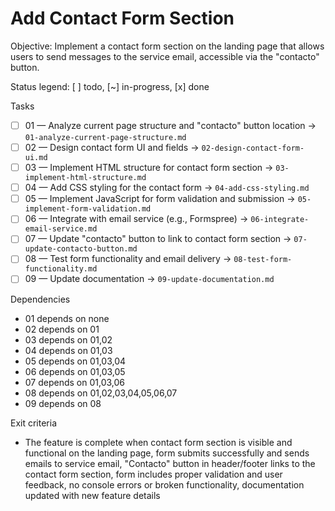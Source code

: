 # Add Contact Form Section

Objective: Implement a contact form section on the landing page that allows users to send messages to the service email, accessible via the "contacto" button.

Status legend: [ ] todo, [~] in-progress, [x] done

Tasks

- [ ] 01 — Analyze current page structure and "contacto" button location → `01-analyze-current-page-structure.md`
- [ ] 02 — Design contact form UI and fields → `02-design-contact-form-ui.md`
- [ ] 03 — Implement HTML structure for contact form section → `03-implement-html-structure.md`
- [ ] 04 — Add CSS styling for the contact form → `04-add-css-styling.md`
- [ ] 05 — Implement JavaScript for form validation and submission → `05-implement-form-validation.md`
- [ ] 06 — Integrate with email service (e.g., Formspree) → `06-integrate-email-service.md`
- [ ] 07 — Update "contacto" button to link to contact form section → `07-update-contacto-button.md`
- [ ] 08 — Test form functionality and email delivery → `08-test-form-functionality.md`
- [ ] 09 — Update documentation → `09-update-documentation.md`

Dependencies

- 01 depends on none
- 02 depends on 01
- 03 depends on 01,02
- 04 depends on 01,03
- 05 depends on 01,03,04
- 06 depends on 01,03,05
- 07 depends on 01,03,06
- 08 depends on 01,02,03,04,05,06,07
- 09 depends on 08

Exit criteria

- The feature is complete when contact form section is visible and functional on the landing page, form submits successfully and sends emails to service email, "Contacto" button in header/footer links to the contact form section, form includes proper validation and user feedback, no console errors or broken functionality, documentation updated with new feature details
